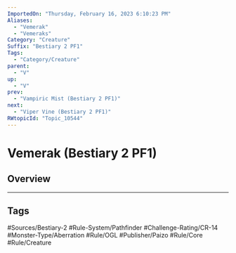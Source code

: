 ```yaml
---
ImportedOn: "Thursday, February 16, 2023 6:10:23 PM"
Aliases:
  - "Vemerak"
  - "Vemeraks"
Category: "Creature"
Suffix: "Bestiary 2 PF1"
Tags:
  - "Category/Creature"
parent:
  - "V"
up:
  - "V"
prev:
  - "Vampiric Mist (Bestiary 2 PF1)"
next:
  - "Viper Vine (Bestiary 2 PF1)"
RWtopicId: "Topic_10544"
---
```

# Vemerak (Bestiary 2 PF1)
## Overview

---
## Tags
#Sources/Bestiary-2 #Rule-System/Pathfinder #Challenge-Rating/CR-14 #Monster-Type/Aberration #Rule/OGL #Publisher/Paizo #Rule/Core #Rule/Creature

